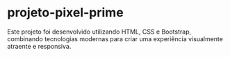 # projeto-pixel-prime
Este projeto foi desenvolvido utilizando HTML, CSS e Bootstrap, combinando tecnologias modernas para criar uma experiência visualmente atraente e responsiva.
